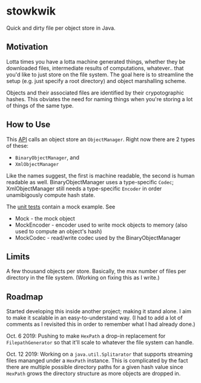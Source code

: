 # stowkwik

Quick and dirty file per object store in Java.

## Motivation

Lotta times you have a lotta machine generated things, whether they be downloaded files, intermediate
results of computations, whatever.. that you'd like to just store on the file system. The goal here is
to streamline the setup (e.g. just specify a root directory) and object marshalling scheme.

Objects and their associated files are identified by their crypotographic hashes. This obviates the need
for naming things when you're storing a lot of things of the same type.

## How to Use

This [API](https://github.com/gnahraf/stowkwik/tree/master/src/main/java/com/gnahraf/stowkwik) calls an object store an `ObjectManager`. Right now there are 2 types of these:

* `BinaryObjectManager`, and
* `XmlObjectManager`

Like the names suggest, the first is machine readable, the second is human readable as well.
BinaryObjectManager uses a type-specific `Codec`; XmlObjectManager still needs a type-specific `Encoder`
in order unamibigously compute hash state.

The [unit tests](https://github.com/gnahraf/stowkwik/tree/master/src/test/java/com/gnahraf/stowkwik) contain a mock example. See

* Mock - the mock object
* MockEncoder - encoder used to write mock objects to memory (also used to compute an object's hash)
* MockCodec - read/write codec used by the BinaryObjectManager

## Limits

A few thousand objects per store. Basically, the max number of files per directory in the file system.
(Working on fixing this as I write.)

## Roadmap

Started developing this inside another project; making it stand alone. I aim to make it scalable in an
easy-to-understand way. (I had to add a lot of comments as I revisited this in order to remember what
I had already done.)

Oct. 6 2019: Pushing to make `HexPath` a drop-in replacement for `FilepathGenerator` so that it'll scale to whatever the file system can handle.

Oct. 12 2019: Working on a `java.util.Splitarator` that supports streaming files mananged under a `HexPath` instance. This is complicated by the fact there are multiple possible directory paths for a given hash value since `HexPath` grows the directory structure as more objects are dropped in.